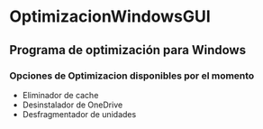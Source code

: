 # OptimizacionWindowsGUI
<h2>Programa de optimización para Windows</h2>

<h3>Opciones de Optimizacion disponibles por el momento</h3>
<ul>
  <li>Eliminador de cache</li>
  <li>Desinstalador de OneDrive</li>
  <li>Desfragmentador de unidades</li>
</ul>
